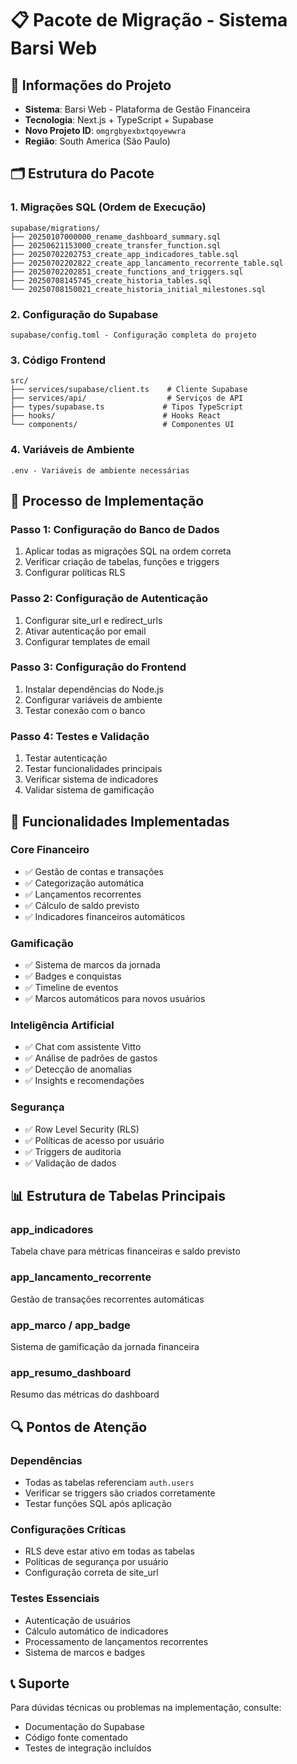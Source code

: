 # 📋 Pacote de Migração - Sistema Barsi Web

## 📌 Informações do Projeto
- **Sistema**: Barsi Web - Plataforma de Gestão Financeira
- **Tecnologia**: Next.js + TypeScript + Supabase
- **Novo Projeto ID**: `omgrgbyexbxtqoyewwra`
- **Região**: South America (São Paulo)

## 🗂️ Estrutura do Pacote

### 1. **Migrações SQL** (Ordem de Execução)
```
supabase/migrations/
├── 20250107000000_rename_dashboard_summary.sql
├── 20250621153000_create_transfer_function.sql
├── 20250702202753_create_app_indicadores_table.sql
├── 20250702202822_create_app_lancamento_recorrente_table.sql
├── 20250702202851_create_functions_and_triggers.sql
├── 20250708145745_create_historia_tables.sql
└── 20250708150021_create_historia_initial_milestones.sql
```

### 2. **Configuração do Supabase**
```
supabase/config.toml - Configuração completa do projeto
```

### 3. **Código Frontend**
```
src/
├── services/supabase/client.ts    # Cliente Supabase
├── services/api/                  # Serviços de API
├── types/supabase.ts             # Tipos TypeScript
├── hooks/                        # Hooks React
└── components/                   # Componentes UI
```

### 4. **Variáveis de Ambiente**
```
.env - Variáveis de ambiente necessárias
```

## 🚀 Processo de Implementação

### Passo 1: Configuração do Banco de Dados
1. Aplicar todas as migrações SQL na ordem correta
2. Verificar criação de tabelas, funções e triggers
3. Configurar políticas RLS

### Passo 2: Configuração de Autenticação
1. Configurar site_url e redirect_urls
2. Ativar autenticação por email
3. Configurar templates de email

### Passo 3: Configuração do Frontend
1. Instalar dependências do Node.js
2. Configurar variáveis de ambiente
3. Testar conexão com o banco

### Passo 4: Testes e Validação
1. Testar autenticação
2. Testar funcionalidades principais
3. Verificar sistema de indicadores
4. Validar sistema de gamificação

## 🔧 Funcionalidades Implementadas

### Core Financeiro
- ✅ Gestão de contas e transações
- ✅ Categorização automática
- ✅ Lançamentos recorrentes
- ✅ Cálculo de saldo previsto
- ✅ Indicadores financeiros automáticos

### Gamificação
- ✅ Sistema de marcos da jornada
- ✅ Badges e conquistas
- ✅ Timeline de eventos
- ✅ Marcos automáticos para novos usuários

### Inteligência Artificial
- ✅ Chat com assistente Vitto
- ✅ Análise de padrões de gastos
- ✅ Detecção de anomalias
- ✅ Insights e recomendações

### Segurança
- ✅ Row Level Security (RLS)
- ✅ Políticas de acesso por usuário
- ✅ Triggers de auditoria
- ✅ Validação de dados

## 📊 Estrutura de Tabelas Principais

### app_indicadores
Tabela chave para métricas financeiras e saldo previsto

### app_lancamento_recorrente
Gestão de transações recorrentes automáticas

### app_marco / app_badge
Sistema de gamificação da jornada financeira

### app_resumo_dashboard
Resumo das métricas do dashboard

## 🔍 Pontos de Atenção

### Dependências
- Todas as tabelas referenciam `auth.users`
- Verificar se triggers são criados corretamente
- Testar funções SQL após aplicação

### Configurações Críticas
- RLS deve estar ativo em todas as tabelas
- Políticas de segurança por usuário
- Configuração correta de site_url

### Testes Essenciais
- Autenticação de usuários
- Cálculo automático de indicadores
- Processamento de lançamentos recorrentes
- Sistema de marcos e badges

## 📞 Suporte
Para dúvidas técnicas ou problemas na implementação, consulte:
- Documentação do Supabase
- Código fonte comentado
- Testes de integração incluídos
